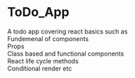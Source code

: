 # ToDo_App
A todo app covering react basics such as
<br/>
Fundemenal of components <br/>
Props <br/>
Class based and functional components <br/>
React life cycle methods <br/>
Conditional render etc <br/> 

